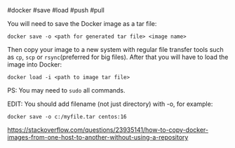 #docker #save #load #push #pull 

You will need to save the Docker image as a tar file:

```
docker save -o <path for generated tar file> <image name>
```

Then copy your image to a new system with regular file transfer tools such as `cp`, `scp` or `rsync`(preferred for big files). After that you will have to load the image into Docker:

```
docker load -i <path to image tar file>
```

PS: You may need to `sudo` all commands.

EDIT: You should add filename (not just directory) with -o, for example:

```
docker save -o c:/myfile.tar centos:16
```


https://stackoverflow.com/questions/23935141/how-to-copy-docker-images-from-one-host-to-another-without-using-a-repository